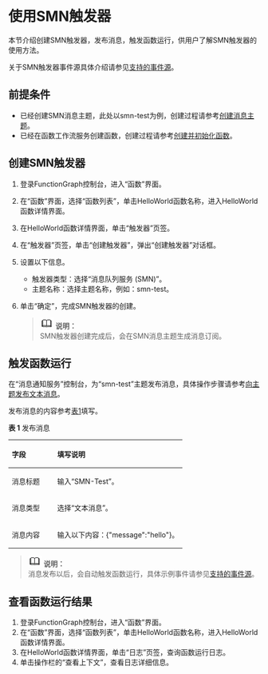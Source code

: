 # 使用SMN触发器<a name="ZH-CN_TOPIC_0149027257"></a>

本节介绍创建SMN触发器，发布消息，触发函数运行，供用户了解SMN触发器的使用方法。

关于SMN触发器事件源具体介绍请参见[支持的事件源](https://support.huaweicloud.com/devg-functiongraph/functiongraph_02_0102.html)。

## 前提条件<a name="section76949209512"></a>

-   已经创建SMN消息主题，此处以smn-test为例，创建过程请参考[创建消息主题](https://support.huaweicloud.com/usermanual-smn/zh-cn_topic_0043961401.html)。
-   已经在函数工作流服务创建函数，创建过程请参考[创建并初始化函数](创建并初始化函数.md)。

## 创建SMN触发器<a name="section08737499488"></a>

1.  登录FunctionGraph控制台，进入“函数”界面。
2.  在“函数”界面，选择“函数列表”，单击HelloWorld函数名称，进入HelloWorld函数详情界面。
3.  在HelloWorld函数详情界面，单击“触发器”页签。
4.  在“触发器”页签，单击“创建触发器”，弹出“创建触发器”对话框。
5.  设置以下信息。
    -   触发器类型：选择“消息队列服务 \(SMN\)”。
    -   主题名称：选择主题名称，例如：smn-test。

6.  单击“确定”，完成SMN触发器的创建。

    >![](public_sys-resources/icon-note.gif) **说明：**   
    >SMN触发器创建完成后，会在SMN消息主题生成消息订阅。  


## 触发函数运行<a name="section720713914918"></a>

在“消息通知服务”控制台，为“smn-test”主题发布消息，具体操作步骤请参考[向主题发布文本消息](https://support.huaweicloud.com/usermanual-smn/zh-cn_topic_0043961403.html)。

发布消息的内容参考[表1](#table833644511032)填写。

**表 1**  发布消息

<a name="table833644511032"></a>
<table><thead align="left"><tr id="row289324011032"><th class="cellrowborder" valign="top" width="26.090000000000003%" id="mcps1.2.3.1.1"><p id="p3302586011032"><a name="p3302586011032"></a><a name="p3302586011032"></a>字段</p>
</th>
<th class="cellrowborder" valign="top" width="73.91%" id="mcps1.2.3.1.2"><p id="p5784902911032"><a name="p5784902911032"></a><a name="p5784902911032"></a>填写说明</p>
</th>
</tr>
</thead>
<tbody><tr id="row5525981111032"><td class="cellrowborder" valign="top" width="26.090000000000003%" headers="mcps1.2.3.1.1 "><p id="p4685971711032"><a name="p4685971711032"></a><a name="p4685971711032"></a>消息标题</p>
</td>
<td class="cellrowborder" valign="top" width="73.91%" headers="mcps1.2.3.1.2 "><p id="p3754075611032"><a name="p3754075611032"></a><a name="p3754075611032"></a>输入“SMN-Test”。</p>
</td>
</tr>
<tr id="row232248711032"><td class="cellrowborder" valign="top" width="26.090000000000003%" headers="mcps1.2.3.1.1 "><p id="p5390379611032"><a name="p5390379611032"></a><a name="p5390379611032"></a>消息类型</p>
</td>
<td class="cellrowborder" valign="top" width="73.91%" headers="mcps1.2.3.1.2 "><p id="p3251789511642"><a name="p3251789511642"></a><a name="p3251789511642"></a>选择“文本消息”。</p>
</td>
</tr>
<tr id="row2555605011032"><td class="cellrowborder" valign="top" width="26.090000000000003%" headers="mcps1.2.3.1.1 "><p id="p5677420111032"><a name="p5677420111032"></a><a name="p5677420111032"></a>消息内容</p>
</td>
<td class="cellrowborder" valign="top" width="73.91%" headers="mcps1.2.3.1.2 "><p id="p3530753111032"><a name="p3530753111032"></a><a name="p3530753111032"></a>输入以下内容：{"message":"hello"}。</p>
</td>
</tr>
</tbody>
</table>

>![](public_sys-resources/icon-note.gif) **说明：**   
>消息发布以后，会自动触发函数运行，具体示例事件请参见[支持的事件源](https://support.huaweicloud.com/devg-functiongraph/functiongraph_02_0102.html)。  

## 查看函数运行结果<a name="section21041145184920"></a>

1.  登录FunctionGraph控制台，进入“函数”界面。
2.  在“函数”界面，选择“函数列表”，单击HelloWorld函数名称，进入HelloWorld函数详情界面。
3.  在HelloWorld函数详情界面，单击“日志”页签，查询函数运行日志。
4.  单击操作栏的“查看上下文”，查看日志详细信息。

